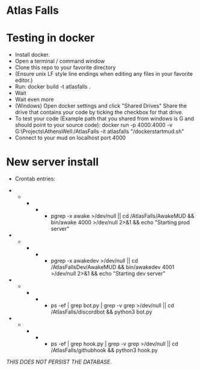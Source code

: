 # Atlas Falls

# Testing in docker

- Install docker.
- Open a terminal / command window
- Clone this repo to your favorite directory
- (Ensure unix LF style line endings when editing any files in your favorite editor.)
- Run: docker build -t atlasfalls .
- Wait
- Wait even more
- (Windows) Open docker settings and click "Shared Drives" Share the drive that contains your code by ticking the checkbox for that drive.
- To test your code (Example path that you shared from windows is G and should point to your source code): 
	docker run -p 4000:4000 -v G:\Projects\AthensWell:/AtlasFalls -it atlasfalls "/dockerstartmud.sh"
- Connect to your mud on localhost port 4000

# New server install
- Crontab entries:
* * * * * pgrep -x awake >/dev/null || cd /AtlasFalls/AwakeMUD && bin/awake 4000 >/dev/null 2>&1 && echo "Starting prod server"
* * * * * pgrep -x awakedev >/dev/null || cd /AtlasFallsDev/AwakeMUD && bin/awakedev 4001 >/dev/null 2>&1 && echo "Starting dev server"
* * * * * ps -ef | grep bot.py | grep -v grep >/dev/null || cd /AtlasFalls/discordbot && python3 bot.py
* * * * * ps -ef | grep hook.py | grep -v grep >/dev/null || cd /AtlasFalls/githubhook && python3 hook.py

*THIS DOES NOT PERSIST THE DATABASE.*
